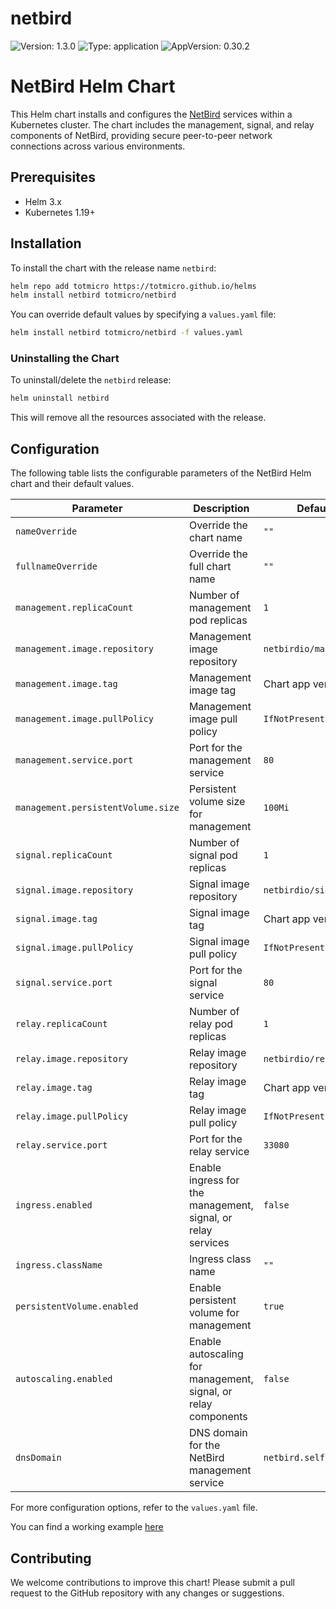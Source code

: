 # netbird

![Version: 1.3.0](https://img.shields.io/badge/Version-1.3.0-informational?style=flat-square) ![Type: application](https://img.shields.io/badge/Type-application-informational?style=flat-square) ![AppVersion: 0.30.2](https://img.shields.io/badge/AppVersion-0.30.2-informational?style=flat-square)

# NetBird Helm Chart

This Helm chart installs and configures the [NetBird](https://github.com/netbirdio/netbird) services within a Kubernetes cluster. The chart includes the management, signal, and relay components of NetBird, providing secure peer-to-peer network connections across various environments.

## Prerequisites

- Helm 3.x
- Kubernetes 1.19+

## Installation

To install the chart with the release name `netbird`:

```bash
helm repo add totmicro https://totmicro.github.io/helms
helm install netbird totmicro/netbird
```

You can override default values by specifying a `values.yaml` file:

```bash
helm install netbird totmicro/netbird -f values.yaml
```

### Uninstalling the Chart

To uninstall/delete the `netbird` release:

```bash
helm uninstall netbird
```

This will remove all the resources associated with the release.

## Configuration

The following table lists the configurable parameters of the NetBird Helm chart and their default values.

| Parameter                          | Description                                                                                 | Default                                |
|------------------------------------|---------------------------------------------------------------------------------------------|----------------------------------------|
| `nameOverride`                     | Override the chart name                                                                     | `""`                                   |
| `fullnameOverride`                 | Override the full chart name                                                                | `""`                                   |
| `management.replicaCount`          | Number of management pod replicas                                                           | `1`                                    |
| `management.image.repository`      | Management image repository                                                                 | `netbirdio/management`                 |
| `management.image.tag`             | Management image tag                                                                        | Chart app version                      |
| `management.image.pullPolicy`      | Management image pull policy                                                                | `IfNotPresent`                         |
| `management.service.port`          | Port for the management service                                                             | `80`                                   |
| `management.persistentVolume.size` | Persistent volume size for management                                                       | `100Mi`                                |
| `signal.replicaCount`              | Number of signal pod replicas                                                               | `1`                                    |
| `signal.image.repository`          | Signal image repository                                                                     | `netbirdio/signal`                     |
| `signal.image.tag`                 | Signal image tag                                                                            | Chart app version                      |
| `signal.image.pullPolicy`          | Signal image pull policy                                                                    | `IfNotPresent`                         |
| `signal.service.port`              | Port for the signal service                                                                 | `80`                                   |
| `relay.replicaCount`               | Number of relay pod replicas                                                                | `1`                                    |
| `relay.image.repository`           | Relay image repository                                                                      | `netbirdio/relay`                      |
| `relay.image.tag`                  | Relay image tag                                                                             | Chart app version                      |
| `relay.image.pullPolicy`           | Relay image pull policy                                                                     | `IfNotPresent`                         |
| `relay.service.port`               | Port for the relay service                                                                  | `33080`                                |
| `ingress.enabled`                  | Enable ingress for the management, signal, or relay services                                | `false`                                |
| `ingress.className`                | Ingress class name                                                                          | `""`                                   |
| `persistentVolume.enabled`         | Enable persistent volume for management                                                     | `true`                                 |
| `autoscaling.enabled`              | Enable autoscaling for management, signal, or relay components                              | `false`                                |
| `dnsDomain`                        | DNS domain for the NetBird management service                                               | `netbird.selfhosted`                   |

For more configuration options, refer to the `values.yaml` file.

You can find a working example [here](./values-example-authentik.yaml)

## Contributing

We welcome contributions to improve this chart! Please submit a pull request to the GitHub repository with any changes or suggestions.